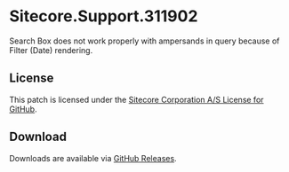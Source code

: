 # Sitecore.Support.311902
Search Box does not work properly with ampersands in query because of Filter (Date) rendering.

## License  
This patch is licensed under the [Sitecore Corporation A/S License for GitHub](https://github.com/sitecoresupport/Sitecore.Support.311902/blob/master/LICENSE).  

## Download  
Downloads are available via [GitHub Releases](https://github.com/sitecoresupport/Sitecore.Support.311902/releases).  
